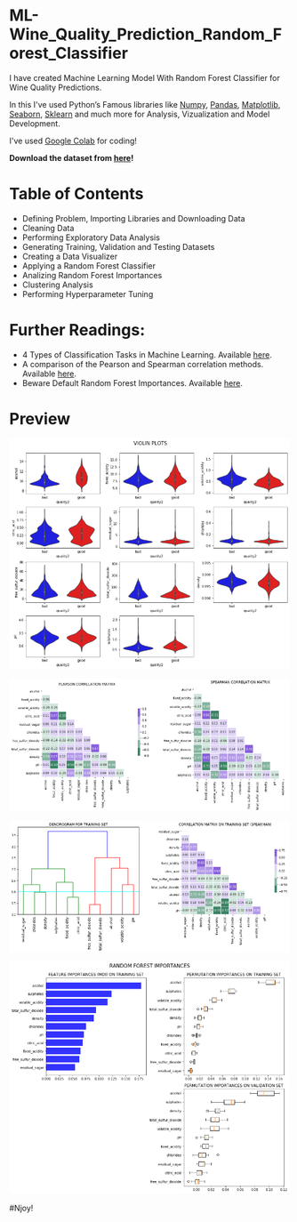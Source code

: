 # ML-Wine_Quality_Prediction_Random_Forest_Classifier

I have created Machine Learning Model With Random Forest Classifier for Wine Quality Predictions.

In this I've used Python’s Famous libraries like [Numpy](), [Pandas](), [Matplotlib](), [Seaborn](), [Sklearn]() and much more for Analysis, Vizualization and Model Development.

I've used [Google Colab]() for coding!

**Download the dataset from [here](https://github.com/Anuragtsl/ML-Wine_Quality_Prediction_Random_Forest_Classifier/blob/main/Dataset.txt)!**

# Table of Contents

* Defining Problem, Importing Libraries and Downloading Data
* Cleaning Data
* Performing Exploratory Data Analysis
* Generating Training, Validation and Testing Datasets
* Creating a Data Visualizer
* Applying a Random Forest Classifier
* Analizing Random Forest Importances
* Clustering Analysis
* Performing Hyperparameter Tuning

# Further Readings:

* 4 Types of Classification Tasks in Machine Learning. Available [here](https://machinelearningmastery.com/types-of-classification-in-machine-learning/).
* A comparison of the Pearson and Spearman correlation methods. Available [here](https://support.minitab.com/en-us/minitab-express/1/help-and-how-to/modeling-statistics/regression/supporting-topics/basics/a-comparison-of-the-pearson-and-spearman-correlation-methods/#:~:text=The%20Pearson%20correlation%20evaluates%20the%20linear%20relationship%20between%20two%20continuous%20variables.&text=The%20Spearman%20correlation%20coefficient%20is,evaluate%20relationships%20involving%20ordinal%20variables).
* Beware Default Random Forest Importances. Available [here](https://explained.ai/rf-importance/).


# Preview

![Image1](https://github.com/Anuragtsl/ML-Wine_Quality_Prediction_Random_Forest_Classifier/blob/main/images/1.png)

![Image2](https://github.com/Anuragtsl/ML-Wine_Quality_Prediction_Random_Forest_Classifier/blob/main/images/2.png)

![Image3](https://github.com/Anuragtsl/ML-Wine_Quality_Prediction_Random_Forest_Classifier/blob/main/images/3.png)

![Image4](https://github.com/Anuragtsl/ML-Wine_Quality_Prediction_Random_Forest_Classifier/blob/main/images/4.png)

#Njoy!

